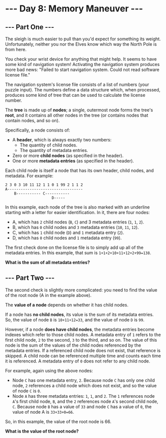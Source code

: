 # --- Day 8: Memory Maneuver ---

## --- Part One ---

The sleigh is much easier to pull than you'd expect for something its weight. Unfortunately, neither you nor the Elves
know which way the North Pole is from here.

You check your wrist device for anything that might help. It seems to have some kind of navigation system! Activating
the navigation system produces more bad news: "Failed to start navigation system. Could not read software license file."

The navigation system's license file consists of a list of numbers (your puzzle input). The numbers define a data
structure which, when processed, produces some kind of tree that can be used to calculate the license number.

The **tree** is made up of **nodes**; a single, outermost node forms the tree's **root**, and it contains all other
nodes in the tree (or contains nodes that contain nodes, and so on).

Specifically, a node consists of:

- A **header**, which is always exactly two numbers:
    - The quantity of child nodes.
    - The quantity of metadata entries.
- Zero or more **child nodes** (as specified in the header).
- One or more **metadata entries** (as specified in the header).

Each child node is itself a node that has its own header, child nodes, and metadata. For example:

```
2 3 0 3 10 11 12 1 1 0 1 99 2 1 1 2
A----------------------------------
    B----------- C-----------
                     D-----
```

In this example, each node of the tree is also marked with an underline starting with a letter for easier
identification. In it, there are four nodes:

- A, which has `2` child nodes (`B`, `C`) and 3 metadata entries (`1`, `1`, `2`).
- B, which has `0` child nodes and `3` metadata entries (`10`, `11`, `12`).
- C, which has `1` child node (`D`) and `1` metadata entry (`2`).
- D, which has `0` child nodes and `1` metadata entry (`99`).

The first check done on the license file is to simply add up all of the metadata entries. In this example, that sum is
`1+1+2+10+11+12+2+99=138`.

**What is the sum of all metadata entries?**

## --- Part Two ---

The second check is slightly more complicated: you need to find the value of the root node (A in the example above).

The **value of a node** depends on whether it has child nodes.

If a node has **no child nodes**, its value is the sum of its metadata entries. So, the value of node `B`
is `10+11+12=33`, and the value of node `D` is `99`.

However, if a node **does have child nodes**, the metadata entries become indexes which refer to those child nodes. A
metadata entry of `1` refers to the first child node, `2` to the second, `3` to the third, and so on. The value of this
node
is the sum of the values of the child nodes referenced by the metadata entries. If a referenced child node does not
exist, that reference is skipped. A child node can be referenced multiple time and counts each time it is referenced. A
metadata entry of `0` does not refer to any child node.

For example, again using the above nodes:

- Node `C` has one metadata entry, `2`. Because node `C` has only one child node, `2` references a child node which does
  not exist, and so the value of node `C` is `0`.
- Node `A` has three metadata entries: `1`, `1`, and `2`. The `1` references node `A`'s first child node, `B`, and
  the `2` references node `A`'s second child node, `C`. Because node `B` has a value of `33` and node `C` has a value
  of `0`, the value of node A is   `33+33+0=66`.

So, in this example, the value of the root node is 66.

**What is the value of the root node?**